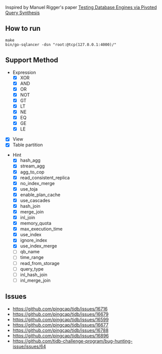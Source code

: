 Inspired by Manuel Rigger's paper [Testing Database Engines via Pivoted Query Synthesis](https://arxiv.org/pdf/2001.04174.pdf)

## How to run
```
make
bin/go-sqlancer -dsn "root:@tcp(127.0.0.1:4000)/"
```

## Support Method

- Expression
  - [x] XOR
  - [x] AND
  - [x] OR
  - [x] NOT
  - [x] GT
  - [x] LT
  - [x] NE
  - [x] EQ
  - [x] GE
  - [x] LE
- [x] View
- [x] Table partition
- Hint
  - [x] hash_agg
  - [x] stream_agg
  - [x] agg_to_cop
  - [x] read_consistent_replica
  - [x] no_index_merge
  - [x] use_toja
  - [x] enable_plan_cache
  - [x] use_cascades
  - [x] hash_join
  - [x] merge_join
  - [x] inl_join
  - [x] memory_quota
  - [x] max_execution_time
  - [x] use_index
  - [x] ignore_index
  - [x] use_index_merge
  - [ ] qb_name
  - [ ] time_range
  - [ ] read_from_storage
  - [ ] query_type
  - [ ] inl_hash_join
  - [ ] inl_merge_join

## Issues

- https://github.com/pingcap/tidb/issues/16716
- https://github.com/pingcap/tidb/issues/16679
- https://github.com/pingcap/tidb/issues/16599
- https://github.com/pingcap/tidb/issues/16677
- https://github.com/pingcap/tidb/issues/16788
- https://github.com/pingcap/tidb/issues/16896
- https://github.com/tidb-challenge-program/bug-hunting-issue/issues/64
